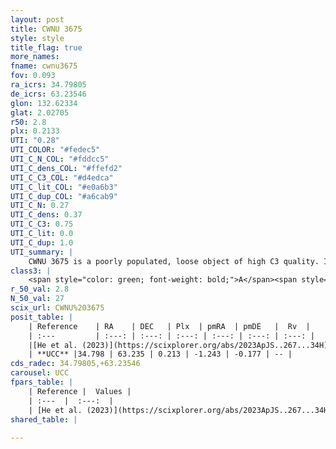 ```yaml
---
layout: post
title: CWNU 3675
style: style
title_flag: true
more_names: 
fname: cwnu3675
fov: 0.093
ra_icrs: 34.79805
de_icrs: 63.23546
glon: 132.62334
glat: 2.02705
r50: 2.8
plx: 0.2133
UTI: "0.28"
UTI_COLOR: "#fedec5"
UTI_C_N_COL: "#fddcc5"
UTI_C_dens_COL: "#ffefd2"
UTI_C_C3_COL: "#d4edca"
UTI_C_lit_COL: "#e0a6b3"
UTI_C_dup_COL: "#a6cab9"
UTI_C_N: 0.27
UTI_C_dens: 0.37
UTI_C_C3: 0.75
UTI_C_lit: 0.0
UTI_C_dup: 1.0
UTI_summary: |
    CWNU 3675 is a poorly populated, loose object of high C3 quality. It was recently reported in the literature.
class3: |
    <span style="color: green; font-weight: bold;">A</span><span style="color: #FFC300; font-weight: bold;">B</span>
r_50_val: 2.8
N_50_val: 27
scix_url: CWNU%203675
posit_table: |
    | Reference    | RA    | DEC   | Plx  | pmRA  | pmDE   |  Rv  |
    | :---         | :---: | :---: | :---: | :---: | :---: | :---: |
    |[He et al. (2023)](https://scixplorer.org/abs/2023ApJS..267...34H) | 34.787 | 63.232 | 0.208 | -1.26 | -0.186 | -- |
    | **UCC** |34.798 | 63.235 | 0.213 | -1.243 | -0.177 | -- | 
cds_radec: 34.79805,+63.23546
carousel: UCC
fpars_table: |
    | Reference |  Values |
    | :---  |  :---:  |
    | [He et al. (2023)](https://scixplorer.org/abs/2023ApJS..267...34H) | `A0=2.65, m-M=14.15, logA=7.0` |
shared_table: |
    
---
```

